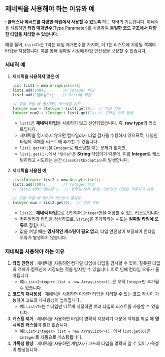 ## 제네릭을 사용해야 하는 이유와 예

**: 클래스나 메서드를 다양한 타입에서 사용할 수 있도록** 하는 자바의 기능입니다. 제네릭을 사용하면 **타입 매개변수**(Type Parameter)를 사용하여 **동일한 코드 구조에서 다양한 타입을 처리할 수 있습니다.**

예를 들어, `List<T>`는 `T`라는 타입 매개변수를 가지며, 이 `T`는 리스트에 저장될 객체의 타입을 지정합니다. 이를 통해 컴파일 시점에 타입 안전성을 보장할 수 있습니다.

### 제네릭 예

1. **제네릭을 사용하지 않은 예**
    
    ```java
    List list1 = new ArrayList<>();
    list1.add(100);        // Integer 타입
    list1.add("일이삼");    // String 타입
    
    // 값을 꺼낼 때 명시적인 캐스팅을 시도
    Integer num = (Integer) list1.get(0);  // 정상 작동
    Integer num2 = (Integer) list1.get(1); // 런타임 오류 발생
    ```
    
    - `list1`은 **제네릭 타입**을 사용하지 않고 선언되었습니다. 즉, **raw type**의 리스트입니다.
    - 제네릭을 명시하지 않으면 컴파일러가 타입 검사를 수행하지 않으므로, 다양한 타입의 객체를 리스트에 추가할 수 있습니다.
    - `list1.get(0);`을 `Integer`로 캐스팅할 때는 문제가 없지만,
    - `list1.get(1);`에서 `"일이삼"`은 **String** 타입이기 때문에, 이를 **Integer**로 캐스팅하려고 시도하는 순간 `ClassCastException`이 발생합니다.
2. **제네릭을 사용한 예**
    
    ```java
    List<Integer> list2 = new ArrayList<>();
    list2.add(100);        // Integer 타입
    // list2.add("일이삼");  // 컴파일 오류 발생, String 타입은 허용되지 않음
    
    // 값을 꺼낼 때 명시적 캐스팅이 불필요
    Integer num = list2.get(0);  // 정상 작동
    ```
    
    - `list2`는 **제네릭 타입**으로 선언되어 `Integer`만을 저장할 수 있는 리스트입니다.
    - 컴파일러가 타입을 검사하므로, `String`을 추가하려는 시도는 **컴파일 타임에 오류**로 잡힙니다.
    - 값을 꺼낼 때는 **명시적인 캐스팅이 필요 없고**, 타입 안전성이 보장되어 런타임 오류가 발생하지 않습니다.

### 제네릭을 사용해야 하는 이유

1. **타입 안전성**
: 제네릭을 사용하면 컴파일 타임에 타입을 검사할 수 있어, 잘못된 타입의 객체가 컬렉션에 저장되는 것을 방지할 수 있습니다. 이로 인해 런타임 오류가 줄어듭니다.
    - 예: `List<Integer> list = new ArrayList<>();`은 오직 `Integer`만 추가될 수 있습니다.
2. **코드의 재사용성**
: 제네릭을 사용하면 다양한 타입을 처리할 수 있는 코드 작성이 가능하여 코드의 재사용성이 높아집니다.
    - 예: `List<T>`는 `T` 타입만 다르게 지정하면 여러 타입의 리스트를 사용할 수 있습니다.
3. **캐스팅 제거**
: 제네릭을 사용하면 타입이 명확히 지정되기 때문에 객체를 꺼낼 때 **명시적인 캐스팅**이 필요 없습니다.
    - 예: `List<Integer> list = new ArrayList<>();` 에서 `list.get(0)`은 `Integer`로 자동으로 캐스팅됩니다.
4. **가독성 향상**
: 제네릭을 사용하면 개발자가 코드의 타입을 명확히 알 수 있어 가독성이 향상됩니다.
